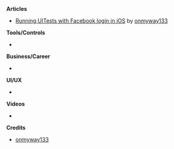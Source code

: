 **Articles**

* [Running UITests with Facebook login in iOS](https://hackernoon.com/running-uitests-with-facebook-login-in-ios-4ac998940c42) by [onmyway133](https://github.com/onmyway133)

**Tools/Controls**

* 

**Business/Career**

* 

**UI/UX**

* 

**Videos**

* 

**Credits**

*  [onmyway133](https://github.com/onmyway133)
